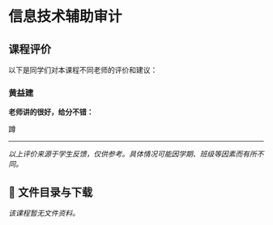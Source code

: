 # 信息技术辅助审计

## 课程评价

以下是同学们对本课程不同老师的评价和建议：

### 黄益建

**老师讲的很好，给分不错：**

蹲

---

*以上评价来源于学生反馈，仅供参考。具体情况可能因学期、班级等因素而有所不同。*
## 📄 文件目录与下载

_该课程暂无文件资料。_
